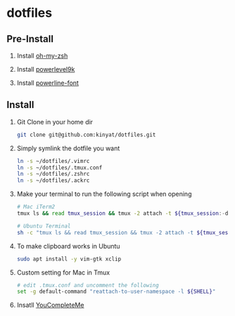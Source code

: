 # dotfiles

## Pre-Install

1. Install [oh-my-zsh](https://github.com/robbyrussell/oh-my-zsh)

2. Install [powerlevel9k](https://github.com/bhilburn/powerlevel9k)

3. Install [powerline-font](https://github.com/powerline/fonts)

## Install

1. Git Clone in your home dir

    ```bash
    git clone git@github.com:kinyat/dotfiles.git
    ```

2. Simply symlink the dotfile you want

    ```bash
    ln -s ~/dotfiles/.vimrc
    ln -s ~/dotfiles/.tmux.conf
    ln -s ~/dotfiles/.zshrc
    ln -s ~/dotfiles/.ackrc
    ```

3. Make your terminal to run the following script when opening

    ```bash
    # Mac iTerm2
    tmux ls && read tmux_session && tmux -2 attach -t ${tmux_session:-default} || tmux -2 new -s ${tmux_session:-default}

    # Ubuntu Terminal
    sh -c "tmux ls && read tmux_session && tmux -2 attach -t ${tmux_session:-default} || tmux -2 new -s ${tmux_session:-default}"
    ```

4. To make clipboard works in Ubuntu

    ```bash
    sudo apt install -y vim-gtk xclip
    ```

5. Custom setting for Mac in Tmux

    ```bash
    # edit .tmux.conf and uncomment the following
    set -g default-command "reattach-to-user-namespace -l ${SHELL}"
    ```

6. Insatll [YouCompleteMe](https://github.com/Valloric/YouCompleteMe#installation)
